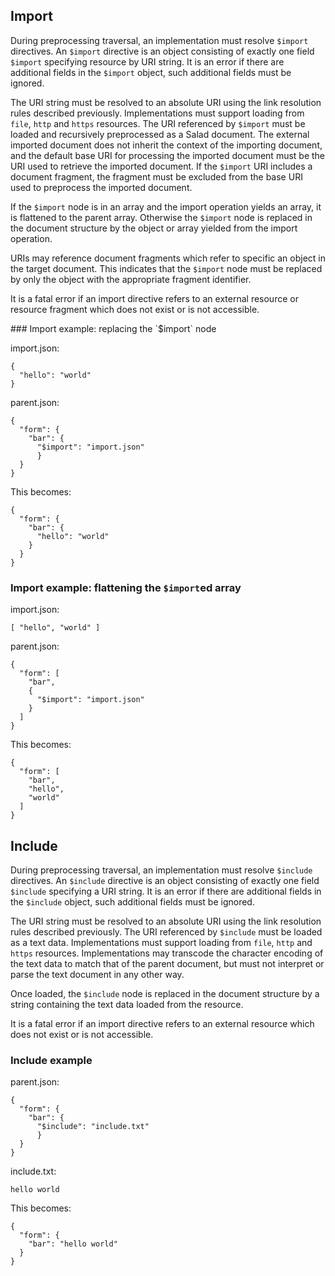 ## Import

During preprocessing traversal, an implementation must resolve `$import`
directives.  An `$import` directive is an object consisting of exactly one
field `$import` specifying resource by URI string.  It is an error if there
are additional fields in the `$import` object, such additional fields must
be ignored.

The URI string must be resolved to an absolute URI using the link
resolution rules described previously.  Implementations must support
loading from `file`, `http` and `https` resources.  The URI referenced by
`$import` must be loaded and recursively preprocessed as a Salad document.
The external imported document does not inherit the context of the
importing document, and the default base URI for processing the imported
document must be the URI used to retrieve the imported document.  If the
`$import` URI includes a document fragment, the fragment must be excluded
from the base URI used to preprocess the imported document.

If the `$import` node is in an array and the import operation yields an array,
it is flattened to the parent array. Otherwise the `$import` node is replaced
in the document structure by the object or array yielded from the import operation.

URIs may reference document fragments which refer to specific an object in
the target document.  This indicates that the `$import` node must be
replaced by only the object with the appropriate fragment identifier.

It is a fatal error if an import directive refers to an external resource
or resource fragment which does not exist or is not accessible.

<a name="import_example" />
### Import example: replacing the `$import` node

import.json:
```
{
  "hello": "world"
}

```

parent.json:
```
{
  "form": {
    "bar": {
      "$import": "import.json"
      }
  }
}

```

This becomes:

```
{
  "form": {
    "bar": {
      "hello": "world"
    }
  }
}
```

### Import example: flattening the `$import`ed array

import.json:
```
[ "hello", "world" ]
```

parent.json:
```
{
  "form": [
    "bar",
    {
      "$import": "import.json"
    }
  ]
}

```

This becomes:

```
{
  "form": [
    "bar",
    "hello",
    "world"
  ]
}
```

## Include

During preprocessing traversal, an implementation must resolve `$include`
directives.  An `$include` directive is an object consisting of exactly one
field `$include` specifying a URI string.  It is an error if there are
additional fields in the `$include` object, such additional fields must be
ignored.

The URI string must be resolved to an absolute URI using the link
resolution rules described previously.  The URI referenced by `$include` must
be loaded as a text data.  Implementations must support loading from
`file`, `http` and `https` resources.  Implementations may transcode the
character encoding of the text data to match that of the parent document,
but must not interpret or parse the text document in any other way.

Once loaded, the `$include` node is replaced in the document structure by a
string containing the text data loaded from the resource.

It is a fatal error if an import directive refers to an external resource
which does not exist or is not accessible.

### Include example

parent.json:
```
{
  "form": {
    "bar": {
      "$include": "include.txt"
      }
  }
}

```

include.txt:
```
hello world

```

This becomes:

```
{
  "form": {
    "bar": "hello world"
  }
}
```
